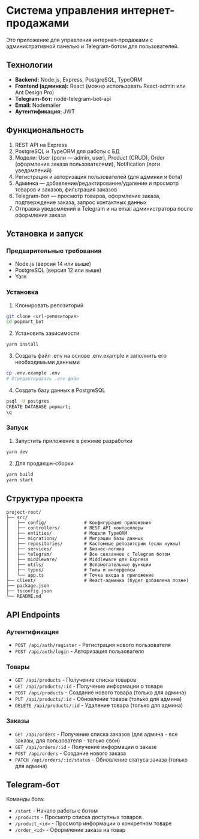 # Система управления интернет-продажами

Это приложение для управления интернет-продажами с административной панелью и Telegram-ботом для пользователей.

## Технологии

- **Backend:** Node.js, Express, PostgreSQL, TypeORM
- **Frontend (админка):** React (можно использовать React-admin или Ant Design Pro)
- **Telegram-бот:** node-telegram-bot-api
- **Email:** Nodemailer
- **Аутентификация:** JWT

## Функциональность

1. REST API на Express
2. PostgreSQL и TypeORM для работы с БД
3. Модели: User (роли — admin, user), Product (CRUD), Order (оформление заказа пользователями), Notification (логи уведомлений)
4. Регистрация и авторизация пользователей (для админки и бота)
5. Админка — добавление/редактирование/удаление и просмотр товаров и заказов, фильтрация заказов
6. Telegram-бот — просмотр товаров, оформление заказа, подтверждение заказа, запрос контактных данных
7. Отправка уведомлений в Telegram и на email администратора после оформления заказа

## Установка и запуск

### Предварительные требования

- Node.js (версия 14 или выше)
- PostgreSQL (версия 12 или выше)
- Yarn

### Установка

1. Клонировать репозиторий

```bash
git clone <url-репозитория>
cd popmart_bot
```

2. Установить зависимости

```bash
yarn install
```

3. Создать файл .env на основе .env.example и заполнить его необходимыми данными

```bash
cp .env.example .env
# Отредактировать .env файл
```

4. Создать базу данных в PostgreSQL

```bash
psql -U postgres
CREATE DATABASE popmart;
\q
```

### Запуск

1. Запустить приложение в режиме разработки

```bash
yarn dev
```

2. Для продакшн-сборки

```bash
yarn build
yarn start
```

## Структура проекта

```
project-root/
├── src/
│   ├── config/              # Конфигурация приложения
│   ├── controllers/         # REST API контроллеры
│   ├── entities/            # Модели TypeORM
│   ├── migrations/          # Миграции базы данных
│   ├── repositories/        # Кастомные репозитории (если нужны)
│   ├── services/            # Бизнес-логика
│   ├── telegram/            # Все связанное с Telegram ботом
│   ├── middleware/          # Middleware для Express
│   ├── utils/               # Вспомогательные функции
│   ├── types/               # Типы и интерфейсы
│   └── app.ts               # Точка входа в приложение
├── client/                  # React-админка (будет добавлена позже)
├── package.json
├── tsconfig.json
└── README.md
```

## API Endpoints

### Аутентификация

- `POST /api/auth/register` - Регистрация нового пользователя
- `POST /api/auth/login` - Авторизация пользователя

### Товары

- `GET /api/products` - Получение списка товаров
- `GET /api/products/:id` - Получение информации о товаре
- `POST /api/products` - Создание нового товара (только для админа)
- `PUT /api/products/:id` - Обновление товара (только для админа)
- `DELETE /api/products/:id` - Удаление товара (только для админа)

### Заказы

- `GET /api/orders` - Получение списка заказов (для админа - все заказы, для пользователя - только свои)
- `GET /api/orders/:id` - Получение информации о заказе
- `POST /api/orders` - Создание нового заказа
- `PATCH /api/orders/:id/status` - Обновление статуса заказа (только для админа)

## Telegram-бот

Команды бота:

- `/start` - Начало работы с ботом
- `/products` - Просмотр списка доступных товаров
- `/product_<id>` - Просмотр информации о конкретном товаре
- `/order_<id>` - Оформление заказа на товар
